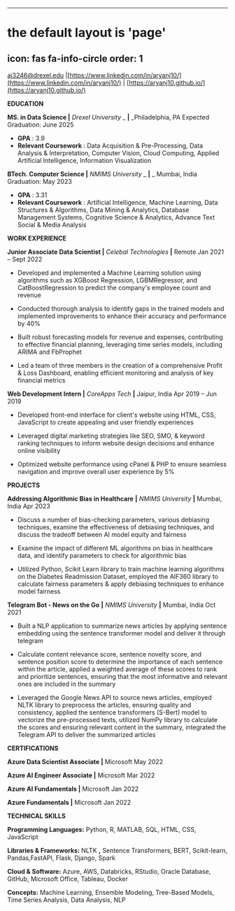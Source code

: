 
---
# the default layout is 'page'
icon: fas fa-info-circle
order: 1
---

[aj3246@drexel.edu](mailto:aj3246@drexel.edu) |[https://www.linkedin.com/in/aryanj10/](https://www.linkedin.com/in/aryanj10/) | [https://aryanj10.github.io/](https://aryanj10.github.io/)

**EDUCATION**

**MS. in Data Science |** _Drexel University_ _ **|** _Philadelphia, PA Expected Graduation: June 2025

- **GPA** : 3.9
- **Relevant Coursework** : Data Acquisition & Pre-Processing, Data Analysis & Interpretation, Computer Vision, Cloud Computing, Applied Artificial Intelligence, Information Visualization

**BTech. Computer Science |** _NMIMS University_ _ **|** _ Mumbai, India Graduation: May 2023

- **GPA** : 3.31
- **Relevant Coursework** : Artificial Intelligence, Machine Learning, Data Structures & Algorithms, Data Mining & Analytics, Database Management Systems, Cognitive Science & Analytics, Advance Text Social & Media Analysis

**WORK EXPERIENCE**

**Junior Associate Data Scientist |** _Celebal Technologies_ **|** Remote Jan 2021 – Sept 2022

- Developed and implemented a Machine Learning solution using algorithms such as XGBoost Regression, LGBMRegressor, and CatBoostRegression to predict the company's employee count and revenue

- Conducted thorough analysis to identify gaps in the trained models and implemented improvements to enhance their accuracy and performance by 40%

- Built robust forecasting models for revenue and expenses, contributing to effective financial planning, leveraging time series models, including ARIMA and FbProphet

- Led a team of three members in the creation of a comprehensive Profit & Loss Dashboard, enabling efficient monitoring and analysis of key financial metrics

**Web Development Intern |** _CoreApps Tech_ **|** Jaipur, India Apr 2019 – Jun 2019

- Developed front-end interface for client's website using HTML, CSS, JavaScript to create appealing and user friendly experiences

- Leveraged digital marketing strategies like SEO, SMO, & keyword ranking techniques to inform website design decisions and enhance online visibility
- Optimized website performance using cPanel & PHP to ensure seamless navigation and improve overall user experience by 5%

**PROJECTS**

**Addressing Algorithmic Bias in Healthcare**  **|** _NMIMS University_ **|** Mumbai, India Apr 2023

- Discuss a number of bias-checking parameters, various debiasing techniques, examine the effectiveness of debiasing techniques, and discuss the tradeoff between AI model equity and fairness

- Examine the impact of different ML algorithms on bias in healthcare data, and identify parameters to check for algorithmic bias

- Utilized Python, Scikit Learn library to train machine learning algorithms on the Diabetes Readmission Dataset, employed the AIF360 library to calculate fairness parameters & apply debiasing techniques to enhance model fairness

**Telegram Bot - News on the Go**  **|** _NMIMS University_ **|** Mumbai, India Oct 2021

- Built a NLP application to summarize news articles by applying sentence embedding using the sentence transformer model and deliver it through telegram

- Calculate content relevance score, sentence novelty score, and sentence position score to determine the importance of each sentence within the article, applied a weighted average of these scores to rank and prioritize sentences, ensuring that the most informative and relevant ones are included in the summary

- Leveraged the Google News API to source news articles, employed NLTK library to preprocess the articles, ensuring quality and consistency, applied the sentence transformers (S-Bert) model to vectorize the pre-processed texts, utilized NumPy library to calculate the scores and ensuring relevant content in the summary, integrated the Telegram API to deliver the summarized articles

**CERTIFICATIONS**

**Azure Data Scientist Associate |** Microsoft May 2022

**Azure AI Engineer Associate |** Microsoft Mar 2022

**Azure AI Fundamentals |** Microsoft Jan 2022

**Azure Fundamentals |** Microsoft Jan 2022

**TECHNICAL SKILLS**

**Programming Languages:** Python, R, MATLAB, SQL, HTML, CSS, JavaScript

**Libraries & Frameworks:** NLTK **,** Sentence Transformers, BERT, Scikit-learn, Pandas,FastAPI, Flask, Django, Spark

**Cloud & Software:** Azure, AWS, Databricks, RStudio, Oracle Database, GitHub, Microsoft Office, Tableau, Docker

**Concepts:** Machine Learning, Ensemble Modeling, Tree-Based Models, Time Series Analysis, Data Analysis, NLP
